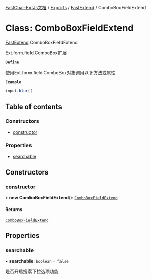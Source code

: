 [FastChar-ExtJs文档](../README.md) / [Exports](../modules.md) / [FastExtend](../modules/FastExtend.md) / ComboBoxFieldExtend

# Class: ComboBoxFieldExtend

[FastExtend](../modules/FastExtend.md).ComboBoxFieldExtend

Ext.form.field.ComboBox扩展

**`Define`**

使用Ext.form.field.ComboBox对象调用以下方法或属性

**`Example`**

```ts
input.blur()
```

## Table of contents

### Constructors

- [constructor](FastExtend.ComboBoxFieldExtend.md#constructor)

### Properties

- [searchable](FastExtend.ComboBoxFieldExtend.md#searchable)

## Constructors

### constructor

• **new ComboBoxFieldExtend**(): [`ComboBoxFieldExtend`](FastExtend.ComboBoxFieldExtend.md)

#### Returns

[`ComboBoxFieldExtend`](FastExtend.ComboBoxFieldExtend.md)

## Properties

### searchable

• **searchable**: `boolean` = `false`

是否开启搜索下拉选项功能
